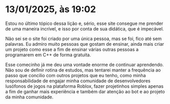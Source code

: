 # 13/01/2025, às 19:02

Estou no último tópico dessa lição e, sério, esse site consegue me prender de uma maneira incrível, e isso por conta de sua didática, que é impecável.

Não sei se o site foi criado por uma única pessoa, mas se foi, fico até sem palavras. Eu admiro muito pessoas que gostam de ensinar, ainda mais criar um projeto como esse a fim de ensinar várias outras pessoas a programarem em C++ de forma gratuita.

Esse comecinho já me deu uma vontade enorme de continuar aprendendo. Não sou de definir rotina de estudos, mas tentarei manter a frequência ao passo que concilio com outros projetos que eu tenho, como minha responsabilidade de engajar minha comunidade de desenvolvedores lusófonos de jogos na plataforma Roblox, fazer projetinhos simples apenas a fim de ganhar mais experiência e também dar atenção ao bot e ao projeto da minha comunidade.
